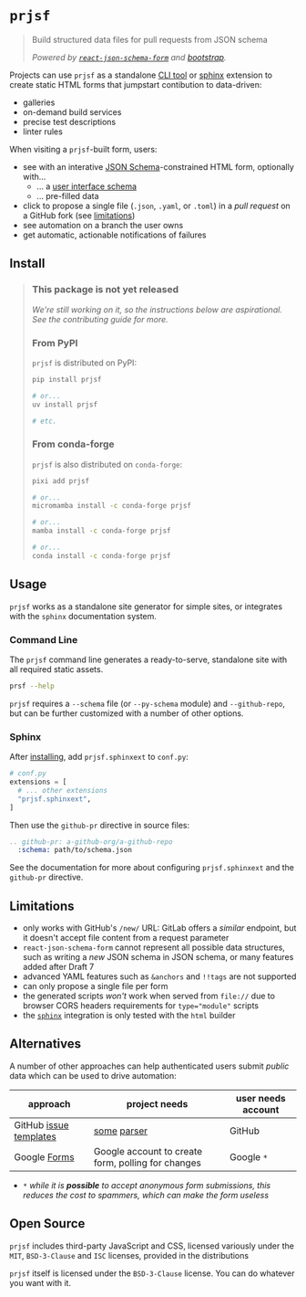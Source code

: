 # `prjsf`

> Build structured data files for pull requests from JSON schema
>
> _Powered by [`react-json-schema-form`][rjsf] and [bootstrap][bootstrap]._

[rjsf]: https://github.com/rjsf-team/react-jsonschema-form
[bootstrap]: https://github.com/twbs/bootstrap

Projects can use `prjsf` as a standalone [CLI tool](#command-line) or [sphinx](#sphinx)
extension to create static HTML forms that jumpstart contibution to data-driven:

- galleries
- on-demand build services
- precise test descriptions
- linter rules

When visiting a `prjsf`-built form, users:

- see with an interative [JSON Schema][json-schema]-constrained HTML form, optionally
  with...
  - ... a [user interface schema][ui-schema]
  - ... pre-filled data
- click to propose a single file (`.json`, `.yaml`, or `.toml`) in a _pull request_ on a
  GitHub fork (see [limitations](#limitations))
- see automation on a branch the user owns
- get automatic, actionable notifications of failures

[ui-schema]:
  https://rjsf-team.github.io/react-jsonschema-form/docs/api-reference/uiSchema/
[json-schema]: https://json-schema.org

## Install

> ### This package is not yet released
>
> _We're still working on it, so the instructions below are aspirational. See the
> contributing guide for more._
>
> ### From PyPI
>
> `prjsf` is distributed on PyPI:
>
> ```bash
> pip install prjsf
>
> # or...
> uv install prjsf
>
> # etc.
> ```
>
> ### From conda-forge
>
> `prjsf` is also distributed on `conda-forge`:
>
> ```bash
> pixi add prjsf
>
> # or...
> micromamba install -c conda-forge prjsf
>
> # or...
> mamba install -c conda-forge prjsf
>
> # or...
> conda install -c conda-forge prjsf
> ```

## Usage

`prjsf` works as a standalone site generator for simple sites, or integrates with the
`sphinx` documentation system.

### Command Line

The `prjsf` command line generates a ready-to-serve, standalone site with all required
static assets.

```bash
prsf --help
```

`prjsf` requires a `--schema` file (or `--py-schema` module) and `--github-repo`, but
can be further customized with a number of other options.

### Sphinx

After [installing](#install), add `prjsf.sphinxext` to `conf.py`:

```py
# conf.py
extensions = [
  # ... other extensions
  "prjsf.sphinxext",
]
```

Then use the `github-pr` directive in source files:

```rst
.. github-pr: a-github-org/a-github-repo
  :schema: path/to/schema.json
```

See the documentation for more about configuring `prjsf.sphinxext` and the `github-pr`
directive.

## Limitations

- only works with GitHub's `/new/` URL: GitLab offers a _similar_ endpoint, but it
  doesn't accept file content from a request parameter
- `react-json-schema-form` cannot represent all possible data structures, such as
  writing a _new_ JSON schema in JSON schema, or many features added after Draft 7
- advanced YAML features such as `&anchors` and `!!tags` are not supported
- can only propose a single file per form
- the generated scripts _won't_ work when served from `file://` due to browser CORS
  headers requirements for `type="module"` scripts
- the [`sphinx`](#sphinx) integration is only tested with the `html` builder

## Alternatives

A number of other approaches can help authenticated users submit _public_ data which can
be used to drive automation:

| approach                                  | project needs                                      | user needs account |
| ----------------------------------------- | -------------------------------------------------- | ------------------ |
| GitHub [issue templates][issue-templates] | [some][issue-parser1] [parser][issue-parser2]      | GitHub             |
| Google [Forms][g-forms]                   | Google account to create form, polling for changes | Google `*`         |

- `*` _while it is **possible** to accept anonymous form submissions, this reduces the
  cost to spammers, which can make the form useless_

[issue-templates]:
  https://docs.github.com/en/communities/using-templates-to-encourage-useful-issues-and-pull-requests
[issue-parser1]: https://github.com/stefanbuck/github-issue-parser
[issue-parser2]: https://github.com/peter-murray/issue-forms-body-parser
[g-forms]: https://www.google.com/forms/about

## Open Source

`prjsf` includes third-party JavaScript and CSS, licensed variously under the `MIT`,
`BSD-3-Clause` and `ISC` licenses, provided in the distributions

`prjsf` itself is licensed under the `BSD-3-Clause` license. You can do whatever you
want with it.
